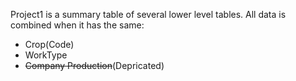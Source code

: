 Project1 is a summary table of several lower level tables. All data is combined when it has the same:
- Crop(Code)
- WorkType
- ~~Company Production~~(Depricated)